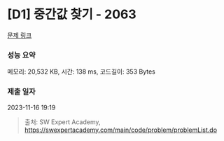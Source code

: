 # [D1] 중간값 찾기 - 2063 

[문제 링크](https://swexpertacademy.com/main/code/problem/problemDetail.do?contestProbId=AV5QPsXKA2UDFAUq) 

### 성능 요약

메모리: 20,532 KB, 시간: 138 ms, 코드길이: 353 Bytes

### 제출 일자

2023-11-16 19:19



> 출처: SW Expert Academy, https://swexpertacademy.com/main/code/problem/problemList.do
